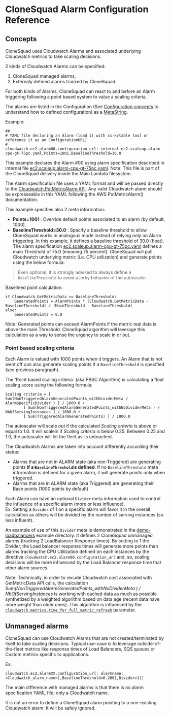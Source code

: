 
# CloneSquad Alarm Configuration Reference

## Concepts

CloneSquad uses Cloudwatch Alarms and associated underlying Cloudwatch metrics to take scaling decisions.

2 kinds of Cloudwatch Alarms can be specified:
1) CloneSquad managed alarms,
2) Externaly defined alarms tracked by CloneSquad.

For both kinds of Alarms, CloneSquad can react to and before an Alarm triggering following a point based system to 
value a scaling criteria.

The alarms are listed in the Configuration (See [Configuration concepts]() to understand how to defined configuration) as a [MetaString](CONFIGURATION_REFERENCE.md#MetaString).

Example: 

	##
	# YAML file declaring an Alarm (load it with cs-kvtable tool or reference it as an ConfigurationURL)
	#
	cloudwatch.ec2.alarm00.configuration_url: internal:ec2.scaleup.alarm-cpu-gt-75pc.yaml,Points=1001,BaselineThreshold=30.0

This example declares the Alarm #00 using alarm specification described in internal file [ec2.scaleup.alarm-cpu-gt-75pc.yaml](../src/resources/ec2.scaleup.alarm-cpu-gt-75pc.yaml). Note: This file is part of the CloneSquad delivery inside the Main Lambda filesystem.   

The Alarm specification file uses a YAML format and will be passed directly to the [Cloudwatch.PutMetricAlarm API](https://boto3.amazonaws.com/v1/documentation/api/latest/reference/services/cloudwatch.html#CloudWatch.Client.put_metric_alarm). Any valid Cloudwatch alarm should be expresseable in this YAML following the AWS PutMetricAlarm() documentation.

This example specifies also 2 meta information:
* **Points=1001**            : Override default points associated to an alarm (by default, 1000),
* **BaselineThreshold=30.0** : Specify a baseline threshold to allow CloneSquad works in analogous mode instead of relying only on Alarm triggering. In this example, it defines a baseline threshold of 30.0 (float). The alarm specification [ec2.scaleup.alarm-cpu-gt-75pc.yaml](../src/resources/ec2.scaleup.alarm-cpu-gt-75pc.yaml) defines a main Threshold of 75.0 (meaning 75 percent). CloneSquad will poll Cloudwatch underlying metric (i.e. CPU utilization) and generate points using the below formula:
> Even optional, it is strongly advised to always define a `BaselineThreshold` to avoid a jerky behavior of the autoscaler. 

Baselined point calculation:

	if Cloudwatch.GetMetricData >= BaselineThreshold:
	    GeneratedPoints = AlarmPoints * (Cloudwatch.GetMetricData - BaselineThreshold) / (MainThreshold - BaselineThreshold) 
	else:
	    GeneratedPoints = 0.0


Note: Generated points can exceed AlarmPoints if the metric real data is above the main Threshold. CloneSquad algorithm will leverage this
calculation as a way to sense the urgency to scale in or out.



### Point based scaling criteria

Each Alarm is valued with 1000 points when it triggers. An Alarm that is not went off can also generate scaling points if a 
`BaselineThreshold` is specified (see previous paragraph).

The 'Point based scaling criteria` (aka PBSC Algorithm) is calculating a float scaling score using the following formula:

	Scaling criteria = [ Sum(NonTriggeredAlarmGeneratedPoints_withDividerMeta / AlarmSpecificDivider ) ] / 1000.0 + 
			[ Sum(NonTriggeredAlarmGeneratedPoints_withNoDividerMeta ) / NbOfServingInstances ] / 1000.0 + 
			[ Sum(TriggeredAlarmGeneratedPoints) ] / 1000.0

The autoscaler will scale out if the calculated *Scaling criteria* is above or equal to 1.0. It will scalein if
*Scaling criteria* is below 0.25. Between 0.25 and 1.0, the autoscaler will let the fleet as-is untouched.

The Cloudwatch Alarms are taken into account differently according their status:
* Alarms that are not in ALARM state (aka non-Triggered) are generating points **if a `BaselineThreshold`is defined**. If no
`BaselineThreshold` meta information is defined for a given alarm, it will generate points only when triggered.
* Alarms that are in ALARM state (aka Triggered) are generating their Base points (1000 points by default)

Each Alarm can have an optional `Divider` meta information used to control the influence of a specific alarm (more or less influence).   
Ex: 
Setting a `Divider` of 1 on a specific alarm will favor it in the overall calculation as others will be divided by the number of
serving instances (so less influent).

An example of use of this `Divider` meta is demonstrated in the [demo-loadbalancers](../examples/environments/demo-loadbalancers/configure-lb-responsetime-alarm.yaml) example directory. It defines 2 CloneSquad 
unmanaged alarms (tracking 2 LoadBalancer Response times). By setting to 1 the Divider, the Load balancer response times
will generate more points than alarms tracking the CPU Utilization defined on each instances by the directive `cloudwatch.ec2.alarm00.configuration_url` and, so, scaling decisions will be more influenced by the Load Balancer response
time that other alarm sources.

Note: Technically, in order to recude Cloudwatch cost associated with GetMetricData API calls, the calculation *Sum(NonTriggeredAlarmGeneratedPoints_withNoDividerMeta ) / NbOfServingInstances* is working with cached data as much as possible synthetized by a weighted algorithm based on data age (recent data have more weight than older ones). This algorithm is
influenced by the [`cloudwatch.metrics.time_for_full_metric_refresh`](CONFIGURATION_REFERENCE.md#cloudwatchmetricstime_for_full_metric_refresh) parameter.

## Unmanaged alarms

CloneSquad can use Cloudwatch Alarms that are not created/terminated by itself to take scaling decisions. 
Typical use-case is to leverage outside-of-the-fleet metrics like response times of Load Balancers, SQS queues or 
Custom metrics specific to applications.

Ex:

	cloudwatch.ec2.alarmXX.configuration_url: alarmname:<Cloudwatch_alarm_name>[,BaselineThreshold=0.200[,Divider=1]]
	
The main difference with managed alarms is that there is no alarm specification YAML file; only a Cloudwatch name.

It is not an error to define a CloneSquad alarm pointing to a non-existing Cloudwatch alarm: It will be safely ignored.







